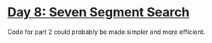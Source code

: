 # [Day 8: Seven Segment Search](https://adventofcode.com/2021/day/8)

Code for part 2 could probably be made simpler and more efficient. 